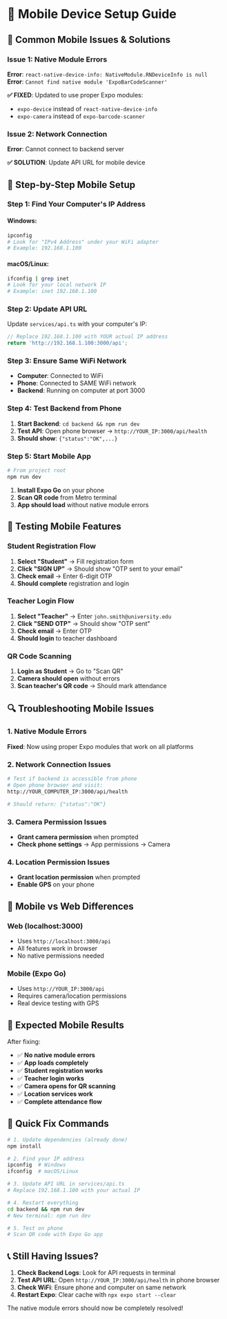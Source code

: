 # 📱 Mobile Device Setup Guide

## 🚨 Common Mobile Issues & Solutions

### Issue 1: Native Module Errors
**Error**: `react-native-device-info: NativeModule.RNDeviceInfo is null`
**Error**: `Cannot find native module 'ExpoBarCodeScanner'`

**✅ FIXED**: Updated to use proper Expo modules:
- `expo-device` instead of `react-native-device-info`
- `expo-camera` instead of `expo-barcode-scanner`

### Issue 2: Network Connection
**Error**: Cannot connect to backend server

**✅ SOLUTION**: Update API URL for mobile device

## 🔧 **Step-by-Step Mobile Setup**

### **Step 1: Find Your Computer's IP Address**

#### **Windows:**
```bash
ipconfig
# Look for "IPv4 Address" under your WiFi adapter
# Example: 192.168.1.100
```

#### **macOS/Linux:**
```bash
ifconfig | grep inet
# Look for your local network IP
# Example: inet 192.168.1.100
```

### **Step 2: Update API URL**
Update `services/api.ts` with your computer's IP:

```typescript
// Replace 192.168.1.100 with YOUR actual IP address
return 'http://192.168.1.100:3000/api';
```

### **Step 3: Ensure Same WiFi Network**
- **Computer**: Connected to WiFi
- **Phone**: Connected to SAME WiFi network
- **Backend**: Running on computer at port 3000

### **Step 4: Test Backend from Phone**
1. **Start Backend**: `cd backend && npm run dev`
2. **Test API**: Open phone browser → `http://YOUR_IP:3000/api/health`
3. **Should show**: `{"status":"OK",...}`

### **Step 5: Start Mobile App**
```bash
# From project root
npm run dev
```

1. **Install Expo Go** on your phone
2. **Scan QR code** from Metro terminal
3. **App should load** without native module errors

## 🧪 **Testing Mobile Features**

### **Student Registration Flow**
1. **Select "Student"** → Fill registration form
2. **Click "SIGN UP"** → Should show "OTP sent to your email"
3. **Check email** → Enter 6-digit OTP
4. **Should complete** registration and login

### **Teacher Login Flow**
1. **Select "Teacher"** → Enter `john.smith@university.edu`
2. **Click "SEND OTP"** → Should show "OTP sent"
3. **Check email** → Enter OTP
4. **Should login** to teacher dashboard

### **QR Code Scanning**
1. **Login as Student** → Go to "Scan QR"
2. **Camera should open** without errors
3. **Scan teacher's QR code** → Should mark attendance

## 🔍 **Troubleshooting Mobile Issues**

### **1. Native Module Errors**
**Fixed**: Now using proper Expo modules that work on all platforms

### **2. Network Connection Issues**
```bash
# Test if backend is accessible from phone
# Open phone browser and visit:
http://YOUR_COMPUTER_IP:3000/api/health

# Should return: {"status":"OK"}
```

### **3. Camera Permission Issues**
- **Grant camera permission** when prompted
- **Check phone settings** → App permissions → Camera

### **4. Location Permission Issues**
- **Grant location permission** when prompted
- **Enable GPS** on your phone

## 📱 **Mobile vs Web Differences**

### **Web (localhost:3000)**
- Uses `http://localhost:3000/api`
- All features work in browser
- No native permissions needed

### **Mobile (Expo Go)**
- Uses `http://YOUR_IP:3000/api`
- Requires camera/location permissions
- Real device testing with GPS

## 🎯 **Expected Mobile Results**

After fixing:
- ✅ **No native module errors**
- ✅ **App loads completely**
- ✅ **Student registration works**
- ✅ **Teacher login works**
- ✅ **Camera opens for QR scanning**
- ✅ **Location services work**
- ✅ **Complete attendance flow**

## 🔧 **Quick Fix Commands**

```bash
# 1. Update dependencies (already done)
npm install

# 2. Find your IP address
ipconfig  # Windows
ifconfig  # macOS/Linux

# 3. Update API URL in services/api.ts
# Replace 192.168.1.100 with your actual IP

# 4. Restart everything
cd backend && npm run dev
# New terminal: npm run dev

# 5. Test on phone
# Scan QR code with Expo Go app
```

## 📞 **Still Having Issues?**

1. **Check Backend Logs**: Look for API requests in terminal
2. **Test API URL**: Open `http://YOUR_IP:3000/api/health` in phone browser
3. **Check WiFi**: Ensure phone and computer on same network
4. **Restart Expo**: Clear cache with `npx expo start --clear`

The native module errors should now be completely resolved!